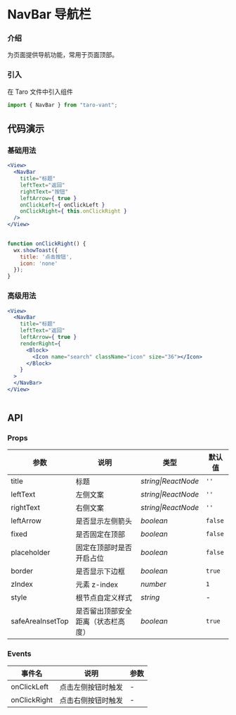 # NavBar 导航栏

### 介绍

为页面提供导航功能，常用于页面顶部。

### 引入

在 Taro 文件中引入组件

```js
import { NavBar } from "taro-vant"; 
```

## 代码演示

### 基础用法

```jsx
<View>
  <NavBar
    title="标题"
    leftText="返回"
    rightText="按钮"
    leftArrow={ true }
    onClickLeft={ onClickLeft }
    onClickRight={ this.onClickRight }
  />
</View>
 
```

```js
function onClickRight() {
  wx.showToast({
    title: '点击按钮',
    icon: 'none'
  });
} 
```

### 高级用法

```jsx
<View>
  <NavBar
    title="标题"
    leftText="返回"
    leftArrow={ true }
    renderRight={
      <Block>
        <Icon name="search" className="icon" size="36"></Icon>
      </Block>
    }
  >
  </NavBar>
</View>
 
```

## API

### Props

|  参数  | 说明 | 类型 | 默认值 |
| --- | --- | --- | --- |
|  title  | 标题 | _string\|ReactNode_ | `''` |
|  leftText  | 左侧文案 | _string\|ReactNode_ | `''` |
|  rightText  | 右侧文案 | _string\|ReactNode_ | `''` |
|  leftArrow  | 是否显示左侧箭头 | _boolean_ | `false` |
|  fixed  | 是否固定在顶部 | _boolean_ | `false` |
|  placeholder  | 固定在顶部时是否开启占位 | _boolean_ | `false` |
|  border  | 是否显示下边框 | _boolean_ | `true` |
|  zIndex  | 元素 z-index | _number_ | `1` |
|  style  | 根节点自定义样式 | _string_ | - |
|  safeAreaInsetTop  | 是否留出顶部安全距离（状态栏高度） | _boolean_ | `true` |


### Events

|  事件名            | 说明               | 参数 |
| ---------------- | ------------------ | ---- |
|  onClickLeft   | 点击左侧按钮时触发 | -    |
|  onClickRight  | 点击右侧按钮时触发 | -    |
